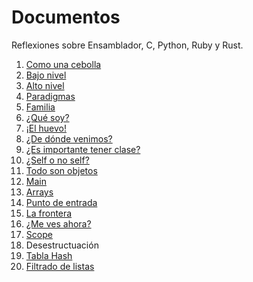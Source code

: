 
# Documentos

Reflexiones sobre Ensamblador, C, Python, Ruby y Rust.

1. [Como una cebolla](01-cebolla.md)
2. [Bajo nivel](02-bajo_nivel.md)
3. [Alto nivel](03-alto_nivel.md)
4. [Paradigmas](04-paradigmas.md)
5. [Familia](05-familia.md)
6. [¿Qué soy?](06-que_soy.md)
7. [¡El huevo!](07-el_huevo.md)
8. [¿De dónde venimos?](08-de_donde_venimos.md)
9. [¿Es importante tener clase?](09-class.md)
10. [¿Self o no self?](10-self.md)
11. [Todo son objetos](11-objetos.md)
12. [Main](12-main.md)
13. [Arrays](13-arrays.md)
14. [Punto de entrada](14-entry_point.md)
15. [La frontera](15-frontera.md)
16. [¿Me ves ahora?](16-ocultacion.md)
17. [Scope](17-scope.md)
18. Desestructuación
19. [Tabla Hash](19-tabla-hash.md)
20. [Filtrado de listas](20-filters.md)
